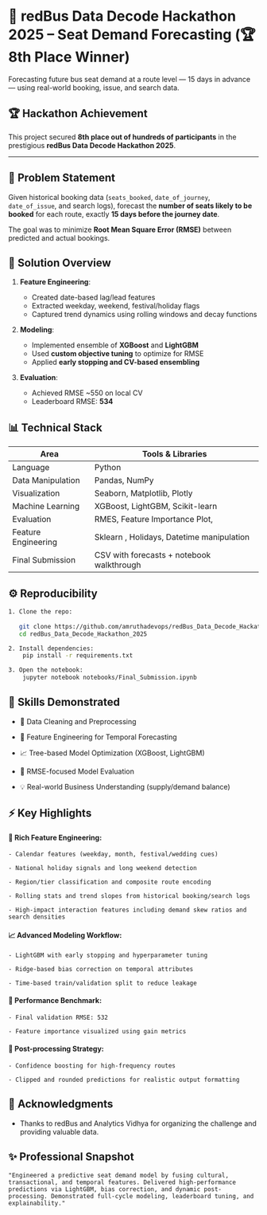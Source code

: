
# 🚌 redBus Data Decode Hackathon 2025 – Seat Demand Forecasting (🏆 8th Place Winner)

Forecasting future bus seat demand at a route level — 15 days in advance — using real-world booking, issue, and search data.



## 🏆 Hackathon Achievement

This project secured **8th place out of hundreds of participants** in the prestigious **redBus Data Decode Hackathon 2025**.

---


## 📌 Problem Statement

Given historical booking data (`seats_booked`, `date_of_journey`, `date_of_issue`, and search logs), forecast the **number of seats likely to be booked** for each route, exactly **15 days before the journey date**.

The goal was to minimize **Root Mean Square Error (RMSE)** between predicted and actual bookings.

## 🚀 Solution Overview

1. **Feature Engineering**:
   - Created date-based lag/lead features
   - Extracted weekday, weekend, festival/holiday flags
   - Captured trend dynamics using rolling windows and decay functions

2. **Modeling**:
   - Implemented ensemble of **XGBoost** and **LightGBM**
   - Used **custom objective tuning** to optimize for RMSE
   - Applied **early stopping and CV-based ensembling**

3. **Evaluation**:
   - Achieved RMSE ~550 on local CV
   - Leaderboard RMSE: **534**



## 📊 Technical Stack

| Area                | Tools & Libraries                                 |
|---------------------|---------------------------------------------------|
| Language            | Python                                             |
| Data Manipulation   | Pandas, NumPy                                      |
| Visualization       | Seaborn, Matplotlib, Plotly                        |
| Machine Learning    | XGBoost, LightGBM, Scikit-learn                    |
| Evaluation         | RMES, Feature Importance Plot,    |
| Feature Engineering | Sklearn , Holidays, Datetime manipulation                          |
| Final Submission    | CSV with forecasts + notebook walkthrough         |


## ⚙️ Reproducibility


```bash
1. Clone the repo:
  
   git clone https://github.com/amruthadevops/redBus_Data_Decode_Hackathon_2025.git
   cd redBus_Data_Decode_Hackathon_2025

2. Install dependencies:
    pip install -r requirements.txt

3. Open the notebook:
    jupyter notebook notebooks/Final_Submission.ipynb

```
    
## 🧠 Skills Demonstrated
- 🧹 Data Cleaning and Preprocessing

- 📐 Feature Engineering for Temporal Forecasting

- 📈 Tree-based Model Optimization (XGBoost, LightGBM)

- 🎯 RMSE-focused Model Evaluation

- 💡 Real-world Business Understanding (supply/demand balance)
## ⚡ Key Highlights

#### 🎯 Rich Feature Engineering:

    - Calendar features (weekday, month, festival/wedding cues)

    - National holiday signals and long weekend detection

    - Region/tier classification and composite route encoding

    - Rolling stats and trend slopes from historical booking/search logs

    - High-impact interaction features including demand skew ratios and search densities

#### 📈 Advanced Modeling Workflow:

    - LightGBM with early stopping and hyperparameter tuning

    - Ridge-based bias correction on temporal attributes

    - Time-based train/validation split to reduce leakage

#### 🧪 Performance Benchmark:

    - Final validation RMSE: 532

    - Feature importance visualized using gain metrics

#### 🔄 Post-processing Strategy:

    - Confidence boosting for high-frequency routes

    - Clipped and rounded predictions for realistic output formatting
## 🔗 Acknowledgments

 - Thanks to redBus and Analytics Vidhya for organizing the challenge and providing valuable data.


## ✨ Professional Snapshot
``` 
"Engineered a predictive seat demand model by fusing cultural, transactional, and temporal features. Delivered high-performance predictions via LightGBM, bias correction, and dynamic post-processing. Demonstrated full-cycle modeling, leaderboard tuning, and explainability."
```
